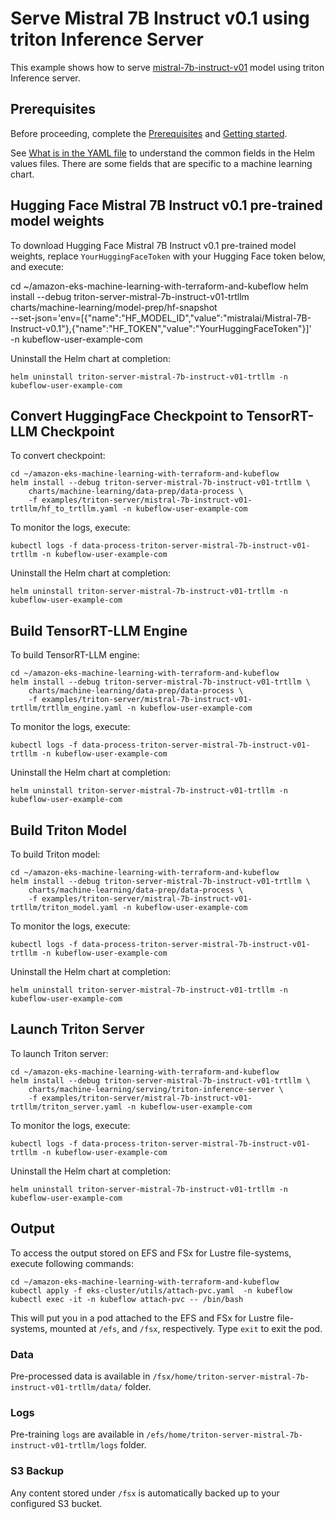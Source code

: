 # Serve Mistral 7B Instruct v0.1 using triton Inference Server

This example shows how to serve [mistral-7b-instruct-v01](https://huggingface.co/mistralai/Mistral-7B-Instruct-v0.1) model using triton Inference server.  

## Prerequisites

Before proceeding, complete the [Prerequisites](../../../README.md#prerequisites) and [Getting started](../../../README.md#getting-started). 

See [What is in the YAML file](../../../README.md#what-is-in-the-yaml-file) to understand the common fields in the Helm values files. There are some fields that are specific to a machine learning chart.


## Hugging Face Mistral 7B Instruct v0.1 pre-trained model weights

To download Hugging Face Mistral 7B Instruct v0.1 pre-trained model weights, replace `YourHuggingFaceToken` with your Hugging Face token below, and execute:

cd ~/amazon-eks-machine-learning-with-terraform-and-kubeflow
helm install --debug triton-server-mistral-7b-instruct-v01-trtllm     \
    charts/machine-learning/model-prep/hf-snapshot    \
    --set-json='env=[{"name":"HF_MODEL_ID","value":"mistralai/Mistral-7B-Instruct-v0.1"},{"name":"HF_TOKEN","value":"YourHuggingFaceToken"}]' \
    -n kubeflow-user-example-com

Uninstall the Helm chart at completion:

    helm uninstall triton-server-mistral-7b-instruct-v01-trtllm -n kubeflow-user-example-com

## Convert HuggingFace Checkpoint to TensorRT-LLM Checkpoint

To convert checkpoint:

    cd ~/amazon-eks-machine-learning-with-terraform-and-kubeflow
    helm install --debug triton-server-mistral-7b-instruct-v01-trtllm \
        charts/machine-learning/data-prep/data-process \
        -f examples/triton-server/mistral-7b-instruct-v01-trtllm/hf_to_trtllm.yaml -n kubeflow-user-example-com

To monitor the logs, execute:

    kubectl logs -f data-process-triton-server-mistral-7b-instruct-v01-trtllm -n kubeflow-user-example-com

Uninstall the Helm chart at completion:

    helm uninstall triton-server-mistral-7b-instruct-v01-trtllm -n kubeflow-user-example-com

## Build TensorRT-LLM Engine

To build TensorRT-LLM engine:

    cd ~/amazon-eks-machine-learning-with-terraform-and-kubeflow
    helm install --debug triton-server-mistral-7b-instruct-v01-trtllm \
        charts/machine-learning/data-prep/data-process \
        -f examples/triton-server/mistral-7b-instruct-v01-trtllm/trtllm_engine.yaml -n kubeflow-user-example-com

To monitor the logs, execute:

    kubectl logs -f data-process-triton-server-mistral-7b-instruct-v01-trtllm -n kubeflow-user-example-com

Uninstall the Helm chart at completion:

    helm uninstall triton-server-mistral-7b-instruct-v01-trtllm -n kubeflow-user-example-com

## Build Triton Model

To build Triton model:

    cd ~/amazon-eks-machine-learning-with-terraform-and-kubeflow
    helm install --debug triton-server-mistral-7b-instruct-v01-trtllm \
        charts/machine-learning/data-prep/data-process \
        -f examples/triton-server/mistral-7b-instruct-v01-trtllm/triton_model.yaml -n kubeflow-user-example-com

To monitor the logs, execute:

    kubectl logs -f data-process-triton-server-mistral-7b-instruct-v01-trtllm -n kubeflow-user-example-com

Uninstall the Helm chart at completion:

    helm uninstall triton-server-mistral-7b-instruct-v01-trtllm -n kubeflow-user-example-com


## Launch Triton Server

To launch Triton server:

    cd ~/amazon-eks-machine-learning-with-terraform-and-kubeflow
    helm install --debug triton-server-mistral-7b-instruct-v01-trtllm \
        charts/machine-learning/serving/triton-inference-server \
        -f examples/triton-server/mistral-7b-instruct-v01-trtllm/triton_server.yaml -n kubeflow-user-example-com

To monitor the logs, execute:

    kubectl logs -f data-process-triton-server-mistral-7b-instruct-v01-trtllm -n kubeflow-user-example-com

Uninstall the Helm chart at completion:

    helm uninstall triton-server-mistral-7b-instruct-v01-trtllm -n kubeflow-user-example-com

## Output

To access the output stored on EFS and FSx for Lustre file-systems, execute following commands:

    cd ~/amazon-eks-machine-learning-with-terraform-and-kubeflow
    kubectl apply -f eks-cluster/utils/attach-pvc.yaml  -n kubeflow
    kubectl exec -it -n kubeflow attach-pvc -- /bin/bash


This will put you in a pod attached to the  EFS and FSx for Lustre file-systems, mounted at `/efs`, and `/fsx`, respectively. Type `exit` to exit the pod.

### Data

Pre-processed data is available in `/fsx/home/triton-server-mistral-7b-instruct-v01-trtllm/data/` folder.

### Logs

Pre-training `logs` are available in `/efs/home/triton-server-mistral-7b-instruct-v01-trtllm/logs` folder. 

### S3 Backup

Any content stored under `/fsx` is automatically backed up to your configured S3 bucket.